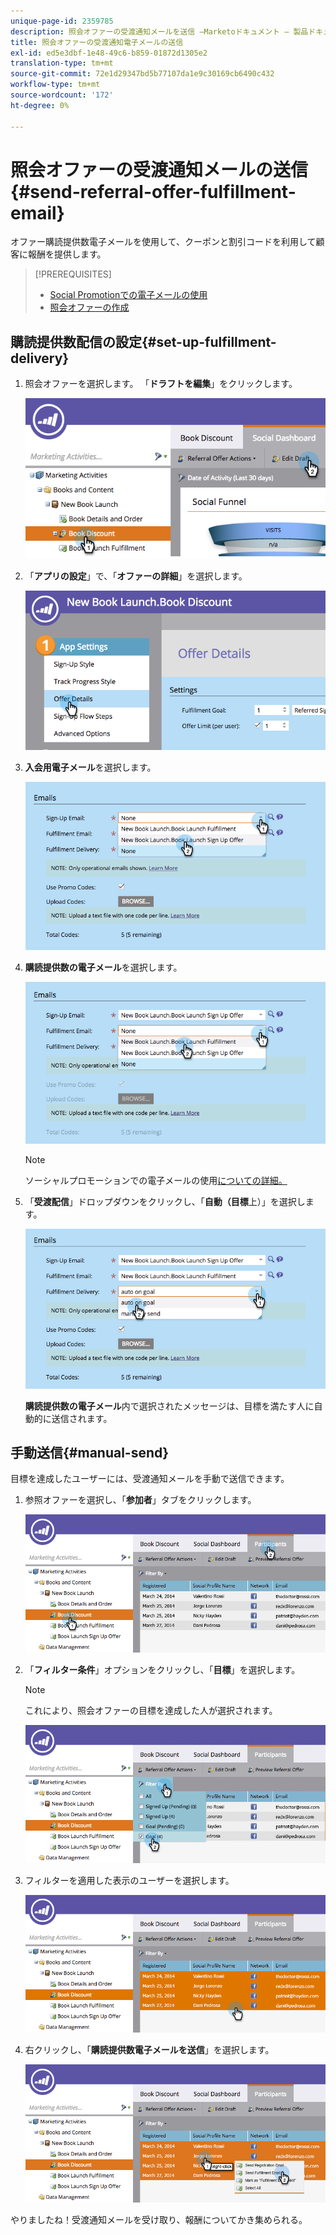 ```yaml
---
unique-page-id: 2359785
description: 照会オファーの受渡通知メールを送信 —Marketoドキュメント — 製品ドキュメント
title: 照会オファーの受渡通知電子メールの送信
exl-id: ed5e3dbf-1e48-49c6-b859-01872d1305e2
translation-type: tm+mt
source-git-commit: 72e1d29347bd5b77107da1e9c30169cb6490c432
workflow-type: tm+mt
source-wordcount: '172'
ht-degree: 0%

---
```


# 照会オファーの受渡通知メールの送信{#send-referral-offer-fulfillment-email}

オファー購読提供数電子メールを使用して、クーポンと割引コードを利用して顧客に報酬を提供します。

>[!PREREQUISITES]
>
>* [Social Promotionでの電子メールの使用](/help/marketo/product-docs/demand-generation/social/social-functions/use-emails-in-social-promotions.md)
>* [照会オファーの作成](/help/marketo/product-docs/demand-generation/social/referral-offers/create-a-referral-offer.md)


## 購読提供数配信の設定{#set-up-fulfillment-delivery}

1. 照会オファーを選択します。 「**ドラフトを編集**」をクリックします。

   ![](assets/image2015-4-20-16-3a3-3a14.png)

1. 「**アプリの設定**」で、「**オファーの詳細**」を選択します。

   ![](assets/image2015-4-23-12-3a53-3a16.png)

1. **入会用電子メール**&#x200B;を選択します。

   ![](assets/image2015-4-23-12-3a58-3a52.png)

1. **購読提供数の電子メール**&#x200B;を選択します。

   ![](assets/image2015-4-23-13-3a4-3a40.png)

   >[!NOTE]
   >
   >ソーシャルプロモーションでの電子メールの使用[についての詳細。](/help/marketo/product-docs/demand-generation/social/social-functions/use-emails-in-social-promotions.md)

1. 「**受渡配信**」ドロップダウンをクリックし、「**自動（目標**&#x200B;上）」を選択します。

   ![](assets/image2015-4-23-13-3a13-3a33.png)

   **購読提供数の電子メール**&#x200B;内で選択されたメッセージは、目標を満たす人に自動的に送信されます。

## 手動送信{#manual-send}

目標を達成したユーザーには、受渡通知メールを手動で送信できます。

1. 参照オファーを選択し、「**参加者**」タブをクリックします。

   ![](assets/image2015-4-20-15-3a37-3a14.png)

1. 「**フィルター条件**」オプションをクリックし、「**目標**」を選択します。

   >[!NOTE]
   >
   >これにより、照会オファーの目標を達成した人が選択されます。

   ![](assets/image2015-4-20-15-3a59-3a11.png)

1. フィルターを適用した表示のユーザーを選択します。

   ![](assets/2015-04-23-13-08-53.png)

1. 右クリックし、「**購読提供数電子メールを送信**」を選択します。

   ![](assets/2015-04-20-15-54-13.png)

やりましたね！受渡通知メールを受け取り、報酬についてかき集められる。
